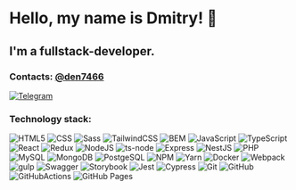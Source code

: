 # Hello, my name is Dmitry! 👋
## I'm a fullstack-developer.

### Contacts: [@den7466](https://t.me/den7466)
[![Telegram](https://img.shields.io/badge/telegram-%2326A5E4?style=for-the-badge&logo=telegram&logoColor=white&link=%2Fhttps%3A%2F%2Ft.me%2Fden7466)](https://t.me/den7466)

### Technology stack:
![HTML5](https://img.shields.io/badge/html5-%23E34F26.svg?style=for-the-badge&logo=html5&logoColor=white) ![CSS](https://img.shields.io/badge/css-%23663399?style=for-the-badge&logo=css&logoColor=white) ![Sass](https://img.shields.io/badge/sass-%23CC6699?style=for-the-badge&logo=sass&logoColor=white) ![TailwindCSS](https://img.shields.io/badge/tailwindcss-%2306B6D4?style=for-the-badge&logo=tailwindcss&logoColor=white) ![BEM](https://img.shields.io/badge/bem-%23000000?style=for-the-badge&logo=bem&logoColor=white) ![JavaScript](https://img.shields.io/badge/javascript-%23323330.svg?style=for-the-badge&logo=javascript&logoColor=%23F7DF1E) ![TypeScript](https://img.shields.io/badge/typescript-%23007ACC.svg?style=for-the-badge&logo=typescript&logoColor=white) ![React](https://img.shields.io/badge/React-%2361DAFB?style=for-the-badge&logo=React&logoColor=white) ![Redux](https://img.shields.io/badge/redux-%23764ABC?style=for-the-badge&logo=Redux&logoColor=white) ![NodeJS](https://img.shields.io/badge/node.js-6DA55F?style=for-the-badge&logo=node.js&logoColor=white) ![ts-node](https://img.shields.io/badge/tsnode-%233178C6?style=for-the-badge&logo=tsnode&logoColor=white) ![Express](https://img.shields.io/badge/Express-%23000000?style=for-the-badge&logo=Express&logoColor=white) ![NestJS](https://img.shields.io/badge/Nestjs-%23E0234E?style=for-the-badge&logo=Nestjs&logoColor=white) ![PHP](https://img.shields.io/badge/php-%23777BB4.svg?style=for-the-badge&logo=php&logoColor=white) ![MySQL](https://img.shields.io/badge/mysql-%234479A1?style=for-the-badge&logo=mysql&logoColor=white) ![MongoDB](https://img.shields.io/badge/mongodb-%23%2347A248?style=for-the-badge&logo=mongodb&logoColor=white) ![PostgeSQL](https://img.shields.io/badge/postgresql-%234169E1?style=for-the-badge&logo=postgresql&logoColor=white) ![NPM](https://img.shields.io/badge/NPM-%23000000.svg?style=for-the-badge&logo=npm&logoColor=white) ![Yarn](https://img.shields.io/badge/yarn-%232C8EBB.svg?style=for-the-badge&logo=yarn&logoColor=white) ![Docker](https://img.shields.io/badge/docker-%230db7ed.svg?style=for-the-badge&logo=docker&logoColor=white) ![Webpack](https://img.shields.io/badge/webpack-%238DD6F9.svg?style=for-the-badge&logo=webpack&logoColor=black) ![gulp](https://img.shields.io/badge/gulp-%23CF4647?style=for-the-badge&logo=gulp&logoColor=white) ![Swagger](https://img.shields.io/badge/-Swagger-%23Clojure?style=for-the-badge&logo=swagger&logoColor=white) ![Storybook](https://img.shields.io/badge/storybook-%23FF4785?style=for-the-badge&logo=storybook&logoColor=white) ![Jest](https://img.shields.io/badge/jest-%23C21325?style=for-the-badge&logo=jest&logoColor=white) ![Cypress](https://img.shields.io/badge/cypress-%2369D3A7?style=for-the-badge&logo=cypress&logoColor=white) ![Git](https://img.shields.io/badge/git-%23F05032?style=for-the-badge&logo=git&logoColor=white) ![GitHub](https://img.shields.io/badge/github-%23181717?style=for-the-badge&logo=github&logoColor=white) ![GitHubActions](https://img.shields.io/badge/githubactions-%232088FF?style=for-the-badge&logo=githubactions&logoColor=white) ![GitHub Pages](https://img.shields.io/badge/githubpages-%23222222?style=for-the-badge&logo=githubpages&logoColor=white) 

<!--
**den7466/den7466** is a ✨ _special_ ✨ repository because its `README.md` (this file) appears on your GitHub profile.

Here are some ideas to get you started:

- 🔭 I’m currently working on ...
- 🌱 I’m currently learning ...
- 👯 I’m looking to collaborate on ...
- 🤔 I’m looking for help with ...
- 💬 Ask me about ...
- 📫 How to reach me: ...
- 😄 Pronouns: ...
- ⚡ Fun fact: ...
-->

